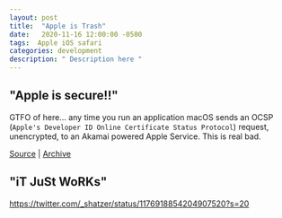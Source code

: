 ```yaml
---
layout: post
title:  "Apple is Trash"
date:   2020-11-16 12:00:00 -0500
tags:  Apple iOS safari 
categories: development
description: " Description here "
---
```




## "Apple is secure!!"  

GTFO of here...
any time you run an application macOS sends an OCSP (`Apple's Developer ID Online Certificate Status Protocol`) request, 
unencrypted, to an Akamai powered Apple Service. This is real bad.

[Source](https://sneak.berlin/20201112/your-computer-isnt-yours/) | [Archive](https://web.archive.org/web/20201116212839/https://sneak.berlin/20201112/your-computer-isnt-yours/)


## "iT JuSt WoRKs"

https://twitter.com/_shatzer/status/1176918854204907520?s=20

